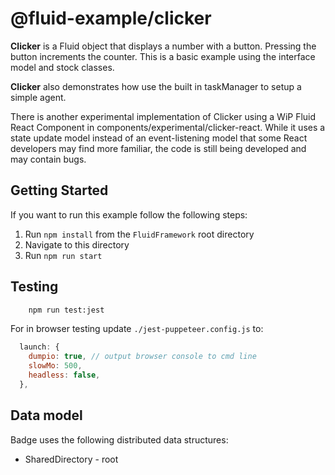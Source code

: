 # @fluid-example/clicker

**Clicker** is a Fluid object that displays a number with a button. Pressing the button
increments the counter. This is a basic example  using the interface model and stock
classes.

**Clicker** also demonstrates how use the built in taskManager to setup a simple agent.


There is another experimental implementation of Clicker using a WiP Fluid React Component in components/experimental/clicker-react. While it uses a state update model instead of an event-listening model that some React developers may find more familiar, the code is still being developed and may contain bugs.

## Getting Started

If you want to run this example follow the following steps:

1. Run `npm install` from the `FluidFramework` root directory
2. Navigate to this directory
3. Run `npm run start`

## Testing

```bash
    npm run test:jest
```

For in browser testing update `./jest-puppeteer.config.js` to:

```javascript
  launch: {
    dumpio: true, // output browser console to cmd line
    slowMo: 500,
    headless: false,
  },
```

## Data model

Badge uses the following distributed data structures:

- SharedDirectory - root

